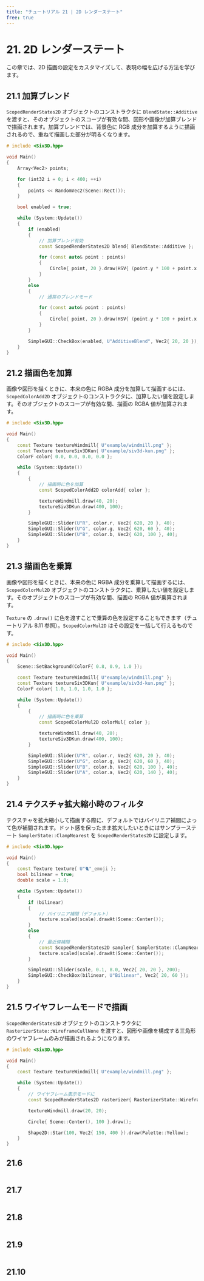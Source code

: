 ```yaml
---
title: "チュートリアル 21 | 2D レンダーステート"
free: true
---
```


# 21. 2D レンダーステート
この章では、2D 描画の設定をカスタマイズして、表現の幅を広げる方法を学びます。

## 21.1 加算ブレンド
`ScopedRenderStates2D` オブジェクトのコンストラクタに `BlendState::Additive` を渡すと、そのオブジェクトのスコープが有効な間、図形や画像が加算ブレンドで描画されます。加算ブレンドでは、背景色に RGB 成分を加算するように描画されるので、重ねて描画した部分が明るくなります。

```cpp
# include <Siv3D.hpp>

void Main()
{
	Array<Vec2> points;

	for (int32 i = 0; i < 400; ++i)
	{
		points << RandomVec2(Scene::Rect());
	}

	bool enabled = true;

	while (System::Update())
	{
		if (enabled)
		{
			// 加算ブレンド有効
			const ScopedRenderStates2D blend{ BlendState::Additive };

			for (const auto& point : points)
			{
				Circle{ point, 20 }.draw(HSV{ (point.y * 100 + point.x * 100), 0.5 });
			}
		}
		else
		{
			// 通常のブレンドモード

			for (const auto& point : points)
			{
				Circle{ point, 20 }.draw(HSV{ (point.y * 100 + point.x * 100), 0.5 });
			}
		}

		SimpleGUI::CheckBox(enabled, U"AdditiveBlend", Vec2{ 20, 20 });
	}
}
```


## 21.2 描画色を加算
画像や図形を描くときに、本来の色に RGBA 成分を加算して描画するには、`ScopedColorAdd2D` オブジェクトのコンストラクタに、加算したい値を設定します。そのオブジェクトのスコープが有効な間、描画の RGBA 値が加算されます。

```cpp
# include <Siv3D.hpp>

void Main()
{
	const Texture textureWindmill{ U"example/windmill.png" };
	const Texture textureSiv3DKun{ U"example/siv3d-kun.png" };
	ColorF color{ 0.0, 0.0, 0.0, 0.0 };

	while (System::Update())
	{
		{
			// 描画時に色を加算
			const ScopedColorAdd2D colorAdd{ color };

			textureWindmill.draw(40, 20);
			textureSiv3DKun.draw(400, 100);
		}

		SimpleGUI::Slider(U"R", color.r, Vec2{ 620, 20 }, 40);
		SimpleGUI::Slider(U"G", color.g, Vec2{ 620, 60 }, 40);
		SimpleGUI::Slider(U"B", color.b, Vec2{ 620, 100 }, 40);
	}
}
```


## 21.3 描画色を乗算
画像や図形を描くときに、本来の色に RGBA 成分を乗算して描画するには、`ScopedColorMul2D` オブジェクトのコンストラクタに、乗算したい値を設定します。そのオブジェクトのスコープが有効な間、描画の RGBA 値が乗算されます。

`Texture` の `.draw()` に色を渡すことで乗算の色を設定することもできます（チュートリアル 8.11 参照）。`ScopedColorMul2D` はその設定を一括して行えるものです。

```cpp
# include <Siv3D.hpp>

void Main()
{
	Scene::SetBackground(ColorF{ 0.8, 0.9, 1.0 });

	const Texture textureWindmill{ U"example/windmill.png" };
	const Texture textureSiv3DKun{ U"example/siv3d-kun.png" };
	ColorF color{ 1.0, 1.0, 1.0, 1.0 };

	while (System::Update())
	{
		{
			// 描画時に色を乗算
			const ScopedColorMul2D colorMul{ color };

			textureWindmill.draw(40, 20);
			textureSiv3DKun.draw(400, 100);
		}

		SimpleGUI::Slider(U"R", color.r, Vec2{ 620, 20 }, 40);
		SimpleGUI::Slider(U"G", color.g, Vec2{ 620, 60 }, 40);
		SimpleGUI::Slider(U"B", color.b, Vec2{ 620, 100 }, 40);
		SimpleGUI::Slider(U"A", color.a, Vec2{ 620, 140 }, 40);
	}
}
```


## 21.4 テクスチャ拡大縮小時のフィルタ
テクスチャを拡大縮小して描画する際に、デフォルトではバイリニア補間によって色が補間されます。ドット感を保ったまま拡大したいときにはサンプラーステート `SamplerState::ClampNearest` を `ScopedRenderStates2D` に設定します。

```cpp
# include <Siv3D.hpp>

void Main()
{
	const Texture texture{ U"🐈"_emoji };
	bool bilinear = true;
	double scale = 1.0;

	while (System::Update())
	{
		if (bilinear)
		{
			// バイリニア補間（デフォルト）
			texture.scaled(scale).drawAt(Scene::Center());
		}
		else
		{
			// 最近傍補間
			const ScopedRenderStates2D sampler{ SamplerState::ClampNearest };
			texture.scaled(scale).drawAt(Scene::Center());
		}

		SimpleGUI::Slider(scale, 0.1, 8.0, Vec2{ 20, 20 }, 200);
		SimpleGUI::CheckBox(bilinear, U"Bilinear", Vec2{ 20, 60 });
	}
}
```


## 21.5 ワイヤフレームモードで描画
`ScopedRenderStates2D` オブジェクトのコンストラクタに `RasterizerState::WireframeCullNone` を渡すと、図形や画像を構成する三角形のワイヤフレームのみが描画されるようになります。


```cpp
# include <Siv3D.hpp>

void Main()
{
	const Texture textureWindmill{ U"example/windmill.png" };

	while (System::Update())
	{
		// ワイヤフレーム表示モードに
		const ScopedRenderStates2D rasterizer{ RasterizerState::WireframeCullNone };

		textureWindmill.draw(20, 20);

		Circle{ Scene::Center(), 100 }.draw();

		Shape2D::Star(100, Vec2{ 150, 400 }).draw(Palette::Yellow);
	}
}
```


## 21.6

```cpp

```


## 21.7

```cpp

```


## 21.8

```cpp

```


## 21.9

```cpp

```


## 21.10

```cpp

```

